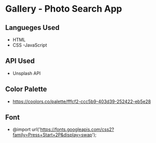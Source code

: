 # Gallery - Photo Search App

## Langueges Used

- HTML
- CSS
-JavaScript

## API Used
- Unsplash API

## Color Palette
- https://coolors.co/palette/fffcf2-ccc5b9-403d39-252422-eb5e28

## Font 
- @import url('https://fonts.googleapis.com/css2?family=Press+Start+2P&display=swap');
